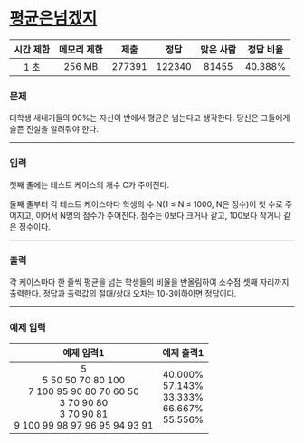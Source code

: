 # [평균은넘겠지](https://www.acmicpc.net/problem/4344)

<div align = center>

| 시간 제한 | 메모리 제한 |  제출  |  정답  | 맞은 사람 | 정답 비율 |
| :-------: | :---------: | :----: | :----: | :-------: | :-------: |
|   1 초    |   256 MB    | 277391 | 122340 |   81455   |  40.388%  |

</div>

### 문제

대학생 새내기들의 90%는 자신이 반에서 평균은 넘는다고 생각한다. 당신은 그들에게 슬픈 진실을 알려줘야 한다.

---

### 입력

첫째 줄에는 테스트 케이스의 개수 C가 주어진다.

둘째 줄부터 각 테스트 케이스마다 학생의 수 N(1 ≤ N ≤ 1000, N은 정수)이 첫 수로 주어지고, 이어서 N명의 점수가 주어진다. 점수는 0보다 크거나 같고, 100보다 작거나 같은 정수이다.

---

### 출력

각 케이스마다 한 줄씩 평균을 넘는 학생들의 비율을 반올림하여 소수점 셋째 자리까지 출력한다. 정답과 출력값의 절대/상대 오차는 10-3이하이면 정답이다.

---

### 예제 입력

|                                                     예제 입력1                                                      |                       예제 출력1                        |
| :-----------------------------------------------------------------------------------------------------------------: | :-----------------------------------------------------: |
| 5<br/>5 50 50 70 80 100<br/>7 100 95 90 80 70 60 50<br/>3 70 90 80<br/>3 70 90 81<br/>9 100 99 98 97 96 95 94 93 91 | 40.000%<br/>57.143%<br/>33.333%<br/>66.667%<br/>55.556% |

